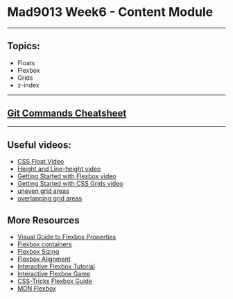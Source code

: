 # Mad9013 Week6 - Content Module

---
## Topics:
* Floats
* Flexbox
* Grids
* z-index

---
[Git Commands Cheatsheet](https://github.github.com/training-kit/downloads/github-git-cheat-sheet.pdf)
---

---
## Useful videos:
* [CSS Float Video](https://www.youtube.com/watch?v=-qdr9D9VZiM)
* [Height and Line-height video](https://www.youtube.com/watch?v=GdIDrhwhjBo)
* [Getting Started with Flexbox video](https://www.youtube.com/watch?v=qk6MeIXsUeU)
* [Getting Started with CSS Grids video](https://www.youtube.com/watch?v=yHLGbnOOtfQ)
* [uneven grid areas](https://www.youtube.com/watch?v=GhMf4piClEw)
* [overlapping grid areas](https://www.youtube.com/watch?v=7U7EebDUPXc)


## More Resources

- [Visual Guide to Flexbox Properties](https://cssreference.io/flexbox/)
- [Flexbox containers](https://www.smashingmagazine.com/2018/08/flexbox-display-flex-container/)
- [Flexbox Sizing](https://www.smashingmagazine.com/2018/09/flexbox-sizing-flexible-box/)
- [Flexbox Alignment](https://www.smashingmagazine.com/2018/08/flexbox-alignment/)
- [Interactive Flexbox Tutorial](https://www.learnflexbox.org/)
- [Interactive Flexbox Game](https://flexboxfroggy.com/)
- [CSS-Tricks Flexbox Guide](https://css-tricks.com/snippets/css/a-guide-to-flexbox/)
- [MDN Flexbox](https://developer.mozilla.org/en-US/docs/Web/CSS/CSS_Flexible_Box_Layout/Basic_Concepts_of_Flexbox)
